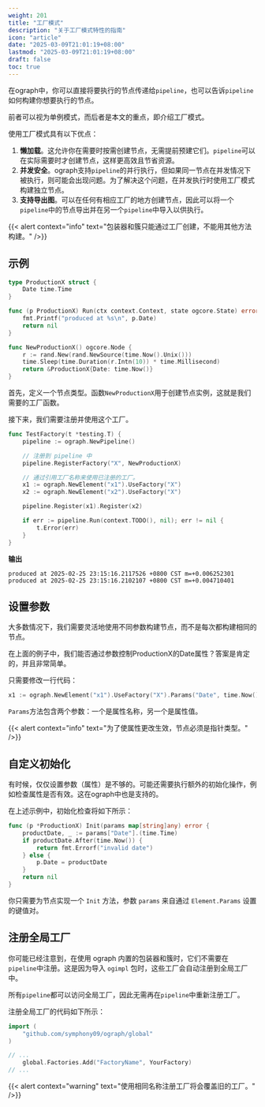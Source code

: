 ```yaml
---
weight: 201
title: "工厂模式"
description: "关于工厂模式特性的指南"
icon: "article"
date: "2025-03-09T21:01:19+08:00"
lastmod: "2025-03-09T21:01:19+08:00"
draft: false
toc: true
---
```


在ograph中，你可以直接将要执行的节点传递给`pipeline`，也可以告诉`pipeline`如何构建你想要执行的节点。

前者可以视为单例模式，而后者是本文的重点，即介绍工厂模式。

使用工厂模式具有以下优点：

1. **懒加载**。这允许你在需要时按需创建节点，无需提前预建它们。`pipeline`可以在实际需要时才创建节点，这样更高效且节省资源。
2. **并发安全**。ograph支持`pipeline`的并行执行，但如果同一节点在并发情况下被执行，则可能会出现问题。为了解决这个问题，在并发执行时使用工厂模式构建独立节点。
3. **支持导出图**。可以在任何有相应工厂的地方创建节点，因此可以将一个`pipeline`中的节点导出并在另一个`pipeline`中导入以供执行。


{{< alert context="info" text="包装器和簇只能通过工厂创建，不能用其他方法构建。" />}}

## 示例

```go
type ProductionX struct {
	Date time.Time
}

func (p ProductionX) Run(ctx context.Context, state ogcore.State) error {
	fmt.Printf("produced at %s\n", p.Date)
	return nil
}

func NewProductionX() ogcore.Node {
	r := rand.New(rand.NewSource(time.Now().Unix()))
	time.Sleep(time.Duration(r.Intn(10)) * time.Millisecond)
	return &ProductionX{Date: time.Now()}
}
```

首先，定义一个节点类型。函数`NewProductionX`用于创建节点实例，这就是我们需要的工厂函数。

接下来，我们需要注册并使用这个工厂。

```go
func TestFactory(t *testing.T) {
	pipeline := ograph.NewPipeline()

    // 注册到 pipeline 中
	pipeline.RegisterFactory("X", NewProductionX)

    // 通过引用工厂名称来使用已注册的工厂。
	x1 := ograph.NewElement("x1").UseFactory("X")
	x2 := ograph.NewElement("x2").UseFactory("X")

	pipeline.Register(x1).Register(x2)

	if err := pipeline.Run(context.TODO(), nil); err != nil {
		t.Error(err)
	}
}
```

**输出**

```
produced at 2025-02-25 23:15:16.2117526 +0800 CST m=+0.006252301
produced at 2025-02-25 23:15:16.2102107 +0800 CST m=+0.004710401
```

## 设置参数

大多数情况下，我们需要灵活地使用不同参数构建节点，而不是每次都构建相同的节点。

在上面的例子中，我们能否通过参数控制ProductionX的Date属性？答案是肯定的，并且非常简单。

只需要修改一行代码：

```go
x1 := ograph.NewElement("x1").UseFactory("X").Params("Date", time.Now().Add(time.Hour))
```

`Params`方法包含两个参数：一个是属性名称，另一个是属性值。

{{< alert context="info" text="为了使属性更改生效，节点必须是指针类型。" />}}

## 自定义初始化

有时候，仅仅设置参数（属性）是不够的。可能还需要执行额外的初始化操作，例如检查属性是否有效。这在ograph中也是支持的。

在上述示例中，初始化检查将如下所示：

```go
func (p *ProductionX) Init(params map[string]any) error {
	productDate, _ := params["Date"].(time.Time)
	if productDate.After(time.Now()) {
		return fmt.Errorf("invalid date")
	} else {
		p.Date = productDate
	}
	return nil
}
```

你只需要为节点实现一个 `Init` 方法，参数 `params` 来自通过 `Element.Params` 设置的键值对。

## 注册全局工厂

你可能已经注意到，在使用 ograph 内置的包装器和簇时，它们不需要在`pipeline`中注册。这是因为导入 `ogimpl` 包时，这些工厂会自动注册到全局工厂中。

所有`pipeline`都可以访问全局工厂，因此无需再在`pipeline`中重新注册工厂。

注册全局工厂的代码如下所示：

```go
import (
	"github.com/symphony09/ograph/global"
)

// ...
    global.Factories.Add("FactoryName", YourFactory)
// ...
```

{{< alert context="warning" text="使用相同名称注册工厂将会覆盖旧的工厂。" />}}